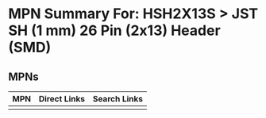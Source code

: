 



# MPN Summary For: HSH2X13S > JST SH (1 mm) 26 Pin (2x13) Header (SMD)

## MPNs
  

|MPN|Direct Links|Search Links|
| :--- | :--- | :--- |
||||

